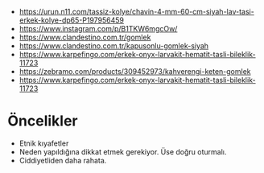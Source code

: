 * https://urun.n11.com/tassiz-kolye/chavin-4-mm-60-cm-siyah-lav-tasi-erkek-kolye-dp65-P197956459
* https://www.instagram.com/p/B1TKW6mgcOw/
* https://www.clandestino.com.tr/gomlek
* https://www.clandestino.com.tr/kapusonlu-gomlek-siyah
* https://www.karpefingo.com/erkek-onyx-larvakit-hematit-tasli-bileklik-11723
* https://zebramo.com/products/309452973/kahverengi-keten-gomlek
* https://www.karpefingo.com/erkek-onyx-larvakit-hematit-tasli-bileklik-11723

# Öncelikler

* Etnik kıyafetler
* Neden yapıldığına dikkat etmek gerekiyor. Üse doğru oturmalı.
* Ciddiyetliden daha rahata.
